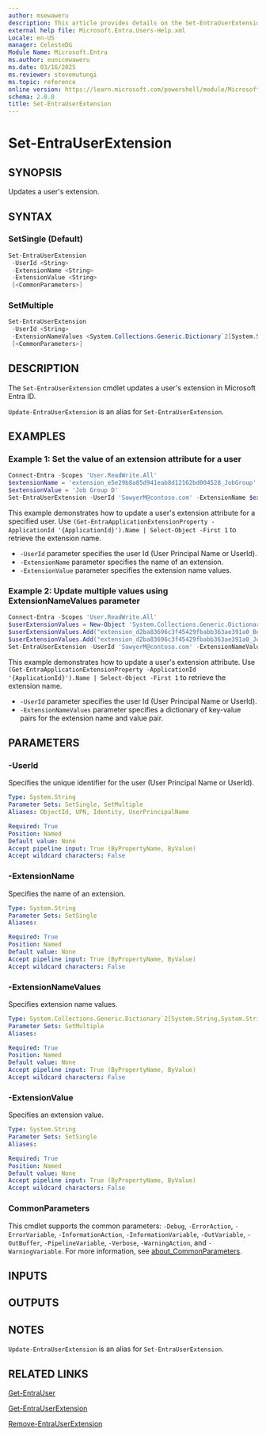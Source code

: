 ```yaml
---
author: msewaweru
description: This article provides details on the Set-EntraUserExtension command.
external help file: Microsoft.Entra.Users-Help.xml
Locale: en-US
manager: CelesteDG
Module Name: Microsoft.Entra
ms.author: eunicewaweru
ms.date: 03/16/2025
ms.reviewer: stevemutungi
ms.topic: reference
online version: https://learn.microsoft.com/powershell/module/Microsoft.Entra/Set-EntraUserExtension
schema: 2.0.0
title: Set-EntraUserExtension
---
```


# Set-EntraUserExtension

## SYNOPSIS

Updates a user's extension.

## SYNTAX

### SetSingle (Default)

```powershell
Set-EntraUserExtension
 -UserId <String>
 -ExtensionName <String>
 -ExtensionValue <String>
 [<CommonParameters>]
```

### SetMultiple

```powershell
Set-EntraUserExtension
 -UserId <String>
 -ExtensionNameValues <System.Collections.Generic.Dictionary`2[System.String,System.String]>
 [<CommonParameters>]
```

## DESCRIPTION

The `Set-EntraUserExtension` cmdlet updates a user's extension in Microsoft Entra ID.

`Update-EntraUserExtension` is an alias for `Set-EntraUserExtension`.

## EXAMPLES

### Example 1: Set the value of an extension attribute for a user

```powershell
Connect-Entra -Scopes 'User.ReadWrite.All'
$extensionName = 'extension_e5e29b8a85d941eab8d12162bd004528_JobGroup'
$extensionValue = 'Job Group D'
Set-EntraUserExtension -UserId 'SawyerM@contoso.com' -ExtensionName $extensionName -ExtensionValue $extensionValue
```

This example demonstrates how to update a user's extension attribute for a specified user. Use `(Get-EntraApplicationExtensionProperty -ApplicationId '{ApplicationId}').Name | Select-Object -First 1` to retrieve the extension name.

- `-UserId` parameter specifies the user Id (User Principal Name or UserId).
- `-ExtensionName` parameter specifies the name of an extension.
- `-ExtensionValue` parameter specifies the extension name values.

### Example 2: Update multiple values using ExtensionNameValues parameter

```powershell
Connect-Entra -Scopes 'User.ReadWrite.All'
$userExtensionValues = New-Object 'System.Collections.Generic.Dictionary[String,String]'
$userExtensionValues.Add("extension_d2ba83696c3f45429fbabb363ae391a0_Benefits", "Pension")
$userExtensionValues.Add("extension_d2ba83696c3f45429fbabb363ae391a0_JobGroup", "D")
Set-EntraUserExtension -UserId 'SawyerM@contoso.com' -ExtensionNameValues $userExtensionValues
```

This example demonstrates how to update a user's extension attribute. Use `(Get-EntraApplicationExtensionProperty -ApplicationId '{ApplicationId}').Name | Select-Object -First 1` to retrieve the extension name.

- `-UserId` parameter specifies the user Id (User Principal Name or UserId).
- `-ExtensionNameValues` parameter specifies a dictionary of key-value pairs for the extension name and value pair.

## PARAMETERS

### -UserId

Specifies the unique identifier for the user (User Principal Name or UserId).

```yaml
Type: System.String
Parameter Sets: SetSingle, SetMultiple
Aliases: ObjectId, UPN, Identity, UserPrincipalName

Required: True
Position: Named
Default value: None
Accept pipeline input: True (ByPropertyName, ByValue)
Accept wildcard characters: False
```

### -ExtensionName

Specifies the name of an extension.

```yaml
Type: System.String
Parameter Sets: SetSingle
Aliases:

Required: True
Position: Named
Default value: None
Accept pipeline input: True (ByPropertyName, ByValue)
Accept wildcard characters: False
```

### -ExtensionNameValues

Specifies extension name values.

```yaml
Type: System.Collections.Generic.Dictionary`2[System.String,System.String]
Parameter Sets: SetMultiple
Aliases:

Required: True
Position: Named
Default value: None
Accept pipeline input: True (ByPropertyName, ByValue)
Accept wildcard characters: False
```

### -ExtensionValue

Specifies an extension value.

```yaml
Type: System.String
Parameter Sets: SetSingle
Aliases:

Required: True
Position: Named
Default value: None
Accept pipeline input: True (ByPropertyName, ByValue)
Accept wildcard characters: False
```

### CommonParameters

This cmdlet supports the common parameters: `-Debug`, `-ErrorAction`, `-ErrorVariable`, `-InformationAction`, `-InformationVariable`, `-OutVariable`, `-OutBuffer`, `-PipelineVariable`, `-Verbose`, `-WarningAction`, and `-WarningVariable`. For more information, see [about_CommonParameters](https://go.microsoft.com/fwlink/?LinkID=113216).

## INPUTS

## OUTPUTS

## NOTES

`Update-EntraUserExtension` is an alias for `Set-EntraUserExtension`.

## RELATED LINKS

[Get-EntraUser](Get-EntraUser.md)

[Get-EntraUserExtension](Get-EntraUserExtension.md)

[Remove-EntraUserExtension](Remove-EntraUserExtension.md)
